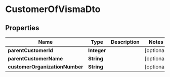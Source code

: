 
# CustomerOfVismaDto

## Properties
Name | Type | Description | Notes
------------ | ------------- | ------------- | -------------
**parentCustomerId** | **Integer** |  |  [optional]
**parentCustomerName** | **String** |  |  [optional]
**customerOrganizationNumber** | **String** |  |  [optional]



